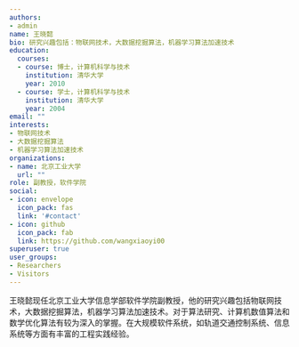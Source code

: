 ```yaml
---
authors:
- admin
name: 王晓懿
bio: 研究兴趣包括：物联网技术，大数据挖掘算法，机器学习算法加速技术
education:
  courses:
  - course: 博士，计算机科学与技术
    institution: 清华大学
    year: 2010
  - course: 学士，计算机科学与技术
    institution: 清华大学
    year: 2004
email: ""
interests:
- 物联网技术
- 大数据挖掘算法
- 机器学习算法加速技术
organizations:
- name: 北京工业大学
  url: ""
role: 副教授，软件学院
social:
- icon: envelope
  icon_pack: fas
  link: '#contact'
- icon: github
  icon_pack: fab
  link: https://github.com/wangxiaoyi00
superuser: true
user_groups:
- Researchers
- Visitors
---
```


王晓懿现任北京工业大学信息学部软件学院副教授，他的研究兴趣包括物联网技术，大数据挖掘算法，机器学习算法加速技术。对于算法研究、计算机数值算法和数学优化算法有较为深入的掌握。在大规模软件系统，如轨道交通控制系统、信息系统等方面有丰富的工程实践经验。
